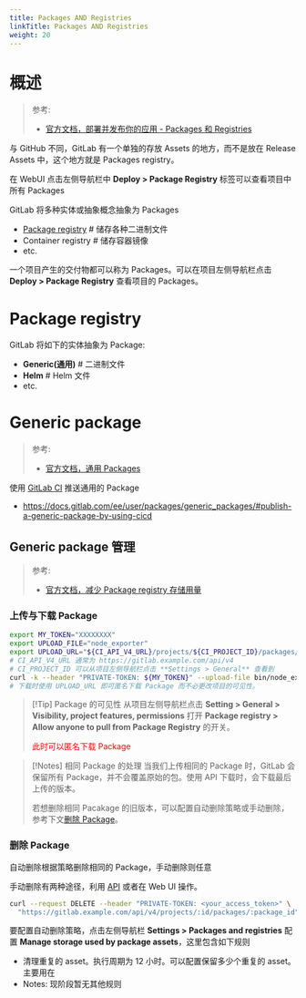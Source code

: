 ```yaml
---
title: Packages AND Registries
linkTitle: Packages AND Registries
weight: 20
---
```


# 概述

> 参考:
>
> - [官方文档，部署并发布你的应用 - Packages 和 Registries](https://docs.gitlab.com/ee/user/packages/package_registry/)

与 GitHub 不同，GitLab 有一个单独的存放 Assets 的地方，而不是放在 Release Assets 中，这个地方就是 Packages registry。

在 WebUI 点击左侧导航栏中 **Deploy > Package Registry** 标签可以查看项目中所有 Packages

GitLab 将多种实体或抽象概念抽象为 Packages

- [Package registry](#Package%20registry) # 储存各种二进制文件
- Container registry # 储存容器镜像
- etc.

一个项目产生的交付物都可以称为 Packages。可以在项目左侧导航栏点击 **Deploy > Package Registry** 查看项目的 Packages。

# Package registry

GitLab 将如下的实体抽象为 Package:

- **Generic(通用)** # 二进制文件
- **Helm** # Helm 文件
- etc.

# Generic package

> 参考:
>
> - [官方文档，通用 Packages](https://docs.gitlab.com/ee/user/packages/generic_packages)

使用 [GitLab CI](/docs/2.编程/Programming%20tools/SCM/GitLab/GitLab%20CI/GitLab%20CI.md) 推送通用的 Package

- https://docs.gitlab.com/ee/user/packages/generic_packages/#publish-a-generic-package-by-using-cicd

## Generic package 管理

> 参考:
>
> - [官方文档，减少 Package registry 存储用量](https://docs.gitlab.com/ee/user/packages/package_registry/reduce_package_registry_storage.html)

### 上传与下载 Package

```bash
export MY_TOKEN="XXXXXXXX"
export UPLOAD_FILE="node_exporter"
export UPLOAD_URL="${CI_API_V4_URL}/projects/${CI_PROJECT_ID}/packages/generic/node_exporter/v1.0.0"
# CI_API_V4_URL 通常为 https://gitlab.example.com/api/v4
# CI_PROJECT_ID 可以从项目左侧导航栏点击 **Settings > General** 查看到
curl -k --header "PRIVATE-TOKEN: ${MY_TOKEN}" --upload-file bin/node_exporter "${UPLOAD_URL}"
# 下载时使用 UPLOAD_URL 即可匿名下载 Package 而不必更改项目的可见性。
```

> [!Tip] Package 的可见性
> 从项目左侧导航栏点击 **Setting > General > Visibility, project features, permissions** 打开 **Package registry > Allow anyone to pull from Package Registry** 的开关。
>
> <font color="#ff0000">此时可以匿名下载 Package</font>

> [!Notes] 相同 Package 的处理
> 当我们上传相同的 Package 时，GitLab 会保留所有 Package，并不会覆盖原始的包。使用 API 下载时，会下载最后上传的版本。
>
> 若想删除相同 Pacakage 的旧版本，可以配置自动删除策略或手动删除，参考下文[删除 Package](#删除%20Package)。

### 删除 Package

自动删除根据策略删除相同的 Package，手动删除则任意

手动删除有两种途径，利用 [API](https://docs.gitlab.com/ee/api/packages.html#delete-a-project-package) 或者在 Web UI 操作。

```bash
curl --request DELETE --header "PRIVATE-TOKEN: <your_access_token>" \
  "https://gitlab.example.com/api/v4/projects/:id/packages/:package_id"
```

要配置自动删除策略，点击左侧导航栏 **Settings > Packages and registries** 配置 **Manage storage used by package assets**，这里包含如下规则

- 清理重复的 asset。执行周期为 12 小时。可以配置保留多少个重复的 asset。主要用在
- Notes: 现阶段暂无其他规则
